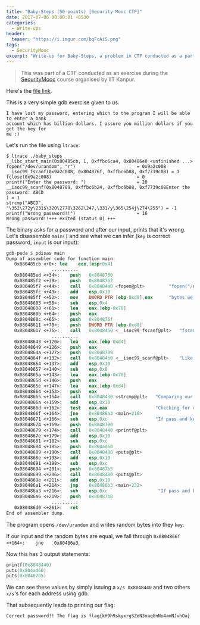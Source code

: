 ```yaml
---
title: "Baby-Steps (50 points) [Security Mooc CTF]"
date: 2017-07-06 00:00:01 +0530
categories:
  - Write-ups
header:
  teaser: "https://i.imgur.com/bqFcAiS.png"
tags:
  - SecurityMooc
excerpt: "Write-up for Baby-Steps, a problem in CTF conducted as a part of IIT Kanpur's Security Mooc"
---
```

> This was part of a CTF conducted as an exercise during the [SecurityMooc](https://www.securitymooc.in) course organised by IIT Kanpur.

Here's the [file link](/assets/write-ups/securitymoocctf/baby_steps).

This is a very simple gdb exercise given to us.

```
I have lost my password, entering which to the program I will be able to enter a bank
account which has billion dollars. I assure you million dollars if you get the key for
me :) 
```
Let's run the file using `ltrace`:

```console
$ ltrace ./baby_steps 
__libc_start_main(0x80485cb, 1, 0xffbc6ca4, 0x80486e0 <unfinished ...>
fopen("/dev/urandom", "r")                       = 0x9a2c008
__isoc99_fscanf(0x9a2c008, 0x804876f, 0xffbc6b88, 0xf7739c08) = 1
fclose(0x9a2c008)                                = 0
printf("Enter the password: ")                   = 20
__isoc99_scanf(0x8048789, 0xffbc6b24, 0xffbc6b88, 0xf7739c08Enter the password: ABCD
) = 1
strcmp("ABCD", "\352\272y\231$\320\277O\3262\247,\331/y\365\254j\274\255") = -1
printf("Wrong password!!")                       = 16
Wrong password!!+++ exited (status 0) +++

```
The binary asks for a password and after our input, prints that it's wrong.
Let's disassemble `main()` and see what we can infer (`key` is correct password, `input` is our input):
```nasm
gdb-peda $ pdisas main
Dump of assembler code for function main:
   0x080485cb <+0>:	lea    ecx,[esp+0x4]
                 ..........
   0x080485ed <+34>:	push   0x8048760
   0x080485f2 <+39>:	push   0x8048762
   0x080485f7 <+44>:	call   0x80484a0 <fopen@plt>         "fopen("/dev/urandom", "r")  "
   0x080485fc <+49>:	add    esp,0x10
   0x080485ff <+52>:	mov    DWORD PTR [ebp-0xd8],eax      "bytes we get from urandom"
   0x08048605 <+58>:	sub    esp,0x4
   0x08048608 <+61>:	lea    eax,[ebp-0x70]
   0x0804860b <+64>:	push   eax
   0x0804860c <+65>:	push   0x804876f
   0x08048611 <+70>:	push   DWORD PTR [ebp-0xd8]
   0x08048617 <+76>:	call   0x8048450 <__isoc99_fscanf@plt>   "fscanf(bytes,"%s",&key)"
                 ..........
   0x08048643 <+120>:	lea    eax,[ebp-0xd4]                    
   0x08048649 <+126>:	push   eax
   0x0804864a <+127>:	push   0x8048789
   0x0804864f <+132>:	call   0x80484b0 <__isoc99_scanf@plt>    "Like scanf("%s",&input)"
   0x08048654 <+137>:	add    esp,0x10
   0x08048657 <+140>:	sub    esp,0x8
   0x0804865a <+143>:	lea    eax,[ebp-0x70]
   0x0804865d <+146>:	push   eax
   0x0804865e <+147>:	lea    eax,[ebp-0xd4]
   0x08048664 <+153>:	push   eax
   0x08048665 <+154>:	call   0x8048430 <strcmp@plt>   "Comparing our input with the key"
   0x0804866a <+159>:	add    esp,0x10
   0x0804866d <+162>:	test   eax,eax                  "Checking for equality"
   0x0804866f <+164>:	jne    0x80486a3 <main+216>     
   0x08048671 <+166>:	sub    esp,0xc                  "If pass and key are equal"
   0x08048674 <+169>:	push   0x8048790
   0x08048679 <+174>:	call   0x8048440 <printf@plt>
   0x0804867e <+179>:	add    esp,0x10
   0x08048681 <+182>:	sub    esp,0xc
   0x08048684 <+185>:	push   0x804ad60
   0x08048689 <+190>:	call   0x8048480 <puts@plt>
   0x0804868e <+195>:	add    esp,0x10
   0x08048691 <+198>:	sub    esp,0xc
   0x08048694 <+201>:	push   0x80487b5
   0x08048699 <+206>:	call   0x8048480 <puts@plt>
   0x0804869e <+211>:	add    esp,0x10
   0x080486a1 <+214>:	jmp    0x80486b3 <main+232>
   0x080486a3 <+216>:	sub    esp,0xc                   "If pass and key unequal"
   0x080486a6 <+219>:	push   0x80487b8
                 ..........
   0x080486d0 <+261>:	ret    
End of assembler dump.
```

The program opens `/dev/urandom` and writes random bytes into they `key`.

If our input and the random bytes are equal, we fall through `0x0804866f <+164>:	jne    0x80486a3`.

Now this has 3 output statements:
```c
printf(0x8048440)
puts(0x804ad60)
puts(0x80487b5)
```
We can see these values by simply issuing a `x/s 0x8048440` and two others `x/s`'s for each address using gdb.

That subsequently leads to printing our flag:

```
Correct password!! The flag is flag{kH9h9skyxrgSZeN3oaqGnNo4amNJvhOa}
```
